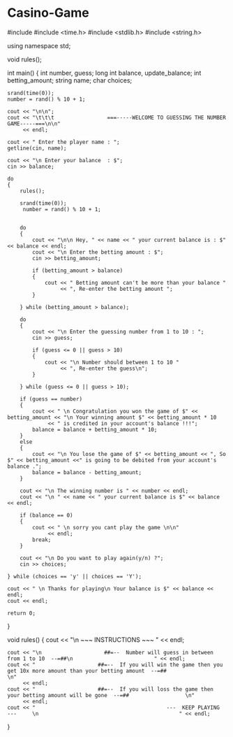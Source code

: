 # Casino-Game

#include <iostream>
#include <time.h>
#include <stdlib.h>
#include <string.h>

using namespace std;

void rules();

int main()
{
    int number, guess;
    long int balance, update_balance;
    int betting_amount;
    string name;
    char choices;

    srand(time(0));
    number = rand() % 10 + 1;

    cout << "\n\n";
    cout << "\t\t\t                 ===-----WELCOME TO GUESSING THE NUMBER GAME-----===\n\n"
         << endl;

    cout << " Enter the player name : ";
    getline(cin, name);

    cout << "\n Enter your balance  : $";
    cin >> balance;

    do
    {
        rules();

        srand(time(0));
         number = rand() % 10 + 1;


        do
        {
            cout << "\n\n Hey, " << name << " your current balance is : $" << balance << endl;
            cout << "\n Enter the betting amount : $";
            cin >> betting_amount;

            if (betting_amount > balance)
            {
                cout << " Betting amount can't be more than your balance "
                     << ", Re-enter the betting amount ";
            }

        } while (betting_amount > balance);

        do
        {
            cout << "\n Enter the guessing number from 1 to 10 : ";
            cin >> guess;

            if (guess <= 0 || guess > 10)
            {
                cout << "\n Number should between 1 to 10 "
                     << ", Re-enter the guess\n";
            }

        } while (guess <= 0 || guess > 10);

        if (guess == number)
        {
            cout << " \n Congratulation you won the game of $" << betting_amount << "\n Your winning amount $" << betting_amount * 10
                 << " is credited in your account's balance !!!";
            balance = balance + betting_amount * 10;
        }
        else
        {
            cout << "\n You lose the game of $" << betting_amount << ", So $" << betting_amount <<" is going to be debited from your account's balance .";
            balance = balance - betting_amount;
        }

        cout << "\n The winning number is " << number << endl;
        cout << "\n " << name << " your current balance is $" << balance << endl;

        if (balance == 0)
        {
            cout << " \n sorry you cant play the game \n\n"
                 << endl;
            break;
        }

        cout << "\n Do you want to play again(y/n) ?";
        cin >> choices;

    } while (choices == 'y' || choices == 'Y');

    cout << " \n Thanks for playing\n Your balance is $" << balance << endl;
    cout << endl;

    return 0;
}

void rules()
{
    cout << "\n                                            ~~~ INSTRUCTIONS ~~~                                                     " << endl;

    cout << "\n                    ##=--  Number will guess in between from 1 to 10  --=##\n                          " << endl;
    cout << "                    ##=--  If you will win the game then you get 10x more amount than your betting amount  --=##                     \n"
         << endl;
    cout << "                    ##=--  If you will loss the game then your betting amount will be gone  --=##                  \n"
         << endl;
    cout << "                                          ---  KEEP PLAYING   ---     \n                                             " << endl;
}

